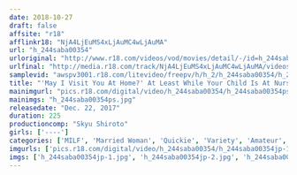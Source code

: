 ```yaml
---
date: 2018-10-27
draft: false
affsite: "r18"
afflinkr18: "NjA4LjEuMS4xLjAuMC4wLjAuMA"
url: "h_244saba00354"
urloriginal: "http://www.r18.com/videos/vod/movies/detail/-/id=h_244saba00354"
urlfinal: "http://media.r18.com/track/NjA4LjEuMS4xLjAuMC4wLjAuMA/videos/vod/movies/detail/-/id=h_244saba00354"
samplevid: "awspv3001.r18.com/litevideo/freepv/h/h_2/h_244saba00354/h_244saba00354_dmb_w.mp4"
title: "'May I Visit You At Home?' At Least While Your Child Is At Nursery School? This Virtuous Wife Was So Thrilled And Happy To Have Sex After Giving Birth That She Pissed Herself Silly And Locked My Dick Down By Crab Locking Me With Her Legs And Demanding Multiple Rounds Of Creampie Sex"
mainimgurl: "pics.r18.com/digital/video/h_244saba00354/h_244saba00354ps.jpg"
mainimgs: "h_244saba00354ps.jpg"
releasedate: "Dec. 22, 2017"
duration: 225
productioncomp: "Skyu Shiroto"
girls: ['----']
categories: ['MILF', 'Married Woman', 'Quickie', 'Variety', 'Amateur', 'Creampie', 'Urination', 'Hi-Def']
imgurls: ['pics.r18.com/digital/video/h_244saba00354/h_244saba00354jp-1.jpg', 'pics.r18.com/digital/video/h_244saba00354/h_244saba00354jp-2.jpg', 'pics.r18.com/digital/video/h_244saba00354/h_244saba00354jp-3.jpg', 'pics.r18.com/digital/video/h_244saba00354/h_244saba00354jp-4.jpg', 'pics.r18.com/digital/video/h_244saba00354/h_244saba00354jp-5.jpg', 'pics.r18.com/digital/video/h_244saba00354/h_244saba00354jp-6.jpg', 'pics.r18.com/digital/video/h_244saba00354/h_244saba00354jp-7.jpg', 'pics.r18.com/digital/video/h_244saba00354/h_244saba00354jp-8.jpg', 'pics.r18.com/digital/video/h_244saba00354/h_244saba00354jp-9.jpg', 'pics.r18.com/digital/video/h_244saba00354/h_244saba00354jp-10.jpg', 'pics.r18.com/digital/video/h_244saba00354/h_244saba00354jp-11.jpg', 'pics.r18.com/digital/video/h_244saba00354/h_244saba00354jp-12.jpg', 'pics.r18.com/digital/video/h_244saba00354/h_244saba00354jp-13.jpg', 'pics.r18.com/digital/video/h_244saba00354/h_244saba00354jp-14.jpg', 'pics.r18.com/digital/video/h_244saba00354/h_244saba00354jp-15.jpg', 'pics.r18.com/digital/video/h_244saba00354/h_244saba00354jp-16.jpg', 'pics.r18.com/digital/video/h_244saba00354/h_244saba00354jp-17.jpg', 'pics.r18.com/digital/video/h_244saba00354/h_244saba00354jp-18.jpg', 'pics.r18.com/digital/video/h_244saba00354/h_244saba00354jp-19.jpg', 'pics.r18.com/digital/video/h_244saba00354/h_244saba00354jp-20.jpg']
imgs: ['h_244saba00354jp-1.jpg', 'h_244saba00354jp-2.jpg', 'h_244saba00354jp-3.jpg', 'h_244saba00354jp-4.jpg', 'h_244saba00354jp-5.jpg', 'h_244saba00354jp-6.jpg', 'h_244saba00354jp-7.jpg', 'h_244saba00354jp-8.jpg', 'h_244saba00354jp-9.jpg', 'h_244saba00354jp-10.jpg', 'h_244saba00354jp-11.jpg', 'h_244saba00354jp-12.jpg', 'h_244saba00354jp-13.jpg', 'h_244saba00354jp-14.jpg', 'h_244saba00354jp-15.jpg', 'h_244saba00354jp-16.jpg', 'h_244saba00354jp-17.jpg', 'h_244saba00354jp-18.jpg', 'h_244saba00354jp-19.jpg', 'h_244saba00354jp-20.jpg']
---
```

